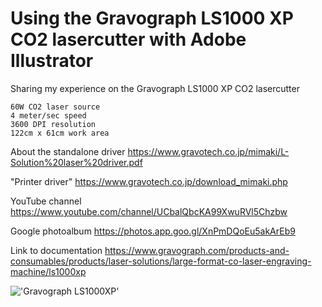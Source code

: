 # Using the Gravograph LS1000 XP CO2 lasercutter with Adobe Illustrator

Sharing my experience on the Gravograph LS1000 XP CO2 lasercutter
```
60W CO2 laser source
4 meter/sec speed
3600 DPI resolution
122cm x 61cm work area
```
About the standalone driver
https://www.gravotech.co.jp/mimaki/L-Solution%20laser%20driver.pdf

"Printer driver"
https://www.gravotech.co.jp/download_mimaki.php

YouTube channel
https://www.youtube.com/channel/UCbalQbcKA99XwuRVl5Chzbw

Google photoalbum
https://photos.app.goo.gl/XnPmDQoEu5akArEb9

Link to documentation
https://www.gravograph.com/products-and-consumables/products/laser-solutions/large-format-co-laser-engraving-machine/ls1000xp


!['Gravograph LS1000XP'](https://static.gravotech.com/var/gravotech/storage/images/gravograph/_international/produits-et-consommables/produits/solutions-laser/gravure-laser-co-grand-format/ls1000xp/397988-6-int-FR/ls1000xp_editorial_main_image.jpg)

